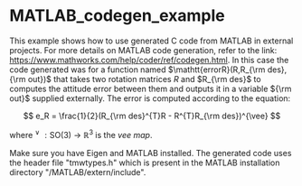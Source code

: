 # MATLAB_codegen_example
This example shows how to use generated C code from MATLAB in external projects. For more details on MATLAB code generation, refer to the link: https://www.mathworks.com/help/coder/ref/codegen.html. In this case the code generated was for a function named $`\mathtt{errorR}(R,R_{\rm des},{\rm out})`$ that takes two rotation matrices $`R`$ and $`R_{\rm des}`$ to computes the attitude error between them and outputs it in a variable $`{\rm out}`$ supplied externally. The error is computed according to the equation:

$$ e_R = \frac{1}{2}(R_{\rm des}^{T}R - R^{T}R_{\rm des})^{\vee} $$

where $`^{\vee}~: \mathsf{SO}(3)~\rightarrow~\mathbb{R}^3`$ is the $\textit{vee map}$.

Make sure you have Eigen and MATLAB installed. The generated code uses the header file "tmwtypes.h" which is present in the MATLAB installation directory "/MATLAB/extern/include".
